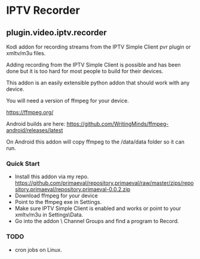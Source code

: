 # IPTV Recorder
## plugin.video.iptv.recorder

Kodi addon for recording streams from the IPTV Simple Client pvr plugin or xmltv/m3u files.

Adding recording from the IPTV Simple Client is possible and has been done but it is too hard for most people to build for their devices.

This addon is an easily extensible python addon that should work with any device.

You will need a version of ffmpeg for your device. 

https://ffmpeg.org/

Android builds are here: https://github.com/WritingMinds/ffmpeg-android/releases/latest

On Android this addon will copy ffmpeg to the /data/data folder so it can run.

### Quick Start

* Install this addon via my repo. 
https://github.com/primaeval/repository.primaeval/raw/master/zips/repository.primaeval/repository.primaeval-0.0.2.zip
* Download ffmpeg for your device
* Point to the ffmpeg exe in Settings.
* Make sure IPTV Simple Client is enabled and works or point to your xmltv/m3u in Settings\Data.
* Go into the addon \ Channel Groups and find a program to Record.

### TODO

* cron jobs on Linux.
